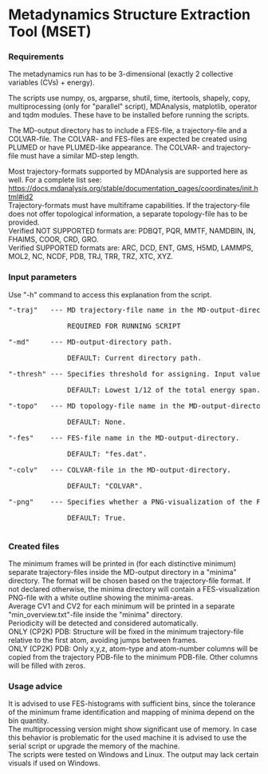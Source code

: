 # Metadynamics Structure Extraction Tool (MSET)

### Requirements

The metadynamics run has to be 3-dimensional (exactly 2 collective variables (CVs) + energy). 

The scripts use numpy, os, argparse, shutil, time, itertools, shapely, copy, multiprocessing (only for "parallel" script), MDAnalysis, matplotlib, operator and tqdm modules. These have to be installed before running the scripts.

The MD-output directory has to include a FES-file, a trajectory-file and a COLVAR-file. The COLVAR- and FES-files are expected be created using PLUMED or have PLUMED-like appearance.
The COLVAR- and trajectory-file must have a similar MD-step length.

Most trajectory-formats supported by MDAnalysis are supported here as well. For a complete list see:<br>
https://docs.mdanalysis.org/stable/documentation_pages/coordinates/init.html#id2 <br>
Trajectory-formats must have multiframe capabilities. If the trajectory-file does not offer topological information, a separate topology-file has to be provided.<br>
Verified NOT SUPPORTED formats are: PDBQT, PQR, MMTF, NAMDBIN, IN, FHAIMS, COOR, CRD, GRO.<br>
Verified SUPPORTED formats are: ARC, DCD, ENT, GMS, H5MD, LAMMPS, MOL2, NC, NCDF, PDB, TRJ, TRR, TRZ, XTC, XYZ.<br>

### Input parameters

Use "-h" command to access this explanation from the script.<br>
<pre>
"-traj"   --- MD trajectory-file name in the MD-output-directory. Format is also used for output-files.<br>
              REQUIRED FOR RUNNING SCRIPT<br>
"-md"     --- MD-output-directory path.<br>
              DEFAULT: Current directory path.<br>
"-thresh" --- Specifies threshold for assigning. Input value has to correspond with values in the FES-file.<br>
              DEFAULT: Lowest 1/12 of the total energy span.<br>
"-topo"   --- MD topology-file name in the MD-output-directory, if trajectory-file does not specify topology.<br>
              DEFAULT: None.<br>
"-fes"    --- FES-file name in the MD-output-directory.<br>
              DEFAULT: "fes.dat".<br>
"-colv"   --- COLVAR-file in the MD-output-directory.<br> 
              DEFAULT: "COLVAR".<br>
"-png"    --- Specifies whether a PNG-visualization of the FES should be created. Expects True/False.<br>
              DEFAULT: True.<br>
</pre>
### Created files

The minimum frames will be printed in (for each distinctive minimum) separate trajectory-files inside the MD-output directory in a "minima" directory. The format will be chosen based on the trajectory-file format. If not declared otherwise, the minima directory will contain a FES-visualization PNG-file with a white outline showing the minima-areas.<br>
Average CV1 and CV2 for each minimum will be printed in a separate "min_overview.txt"-file inside the "minima" directory.<br>
Periodicity will be detected and considered automatically.<br>
ONLY (CP2K) PDB: Structure will be fixed in the minimum trajectory-file relative to the first atom, avoiding jumps between frames.<br>
ONLY (CP2K) PDB: Only x,y,z, atom-type and atom-number columns will be copied from the trajectory PDB-file to the minimum PDB-file. Other columns will be filled with zeros.<br>

### Usage advice

It is advised to use FES-histograms with sufficient bins, since the tolerance of the minimum frame identification and mapping of minima depend on the bin quantity.<br>
The multiprocessing version might show significant use of memory. In case this behavior is problematic for the used machine it is advised to use the serial script or upgrade the memory of the machine.<br>
The scripts were tested on Windows and Linux. The output may lack certain visuals if used on Windows.
